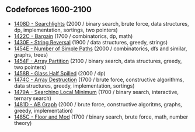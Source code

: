 ## Codeforces 1600-2100
* [1408D - Searchlights](problems/1408D.md) (2000 / binary search, brute force, data structures, dp, implementation, sortings, two pointers)
* [1422C - Bargain](problems/1422C.md) (1700 / combinatorics, dp, math)
* [1430E - String Reversal](problems/1430E.md) (1900 / data structures, greedy, strings)
* [1454E - Number of Simple Paths](problems/1454E.md) (2000 / combinatorics, dfs and similar, graphs, trees)
* [1454F - Array Partition](problems/1454F.md) (2100 / binary search, data structures, greedy, two pointers)
* [1458B - Glass Half Spilled](problems/1458B.md) (2000 / dp)
* [1474C - Array Destruction](problems/1474C.md) (1700 / brute force, constructive algorithms, data structures, greedy, implementation, sortings)
* [1479A - Searching Local Minimum](problems/1479A.md) (1700 / binary search, interactive, ternary search)
* [1481D - AB Graph](problems/1481D.md) (2000 / brute force, constructive algoritms, graphs, greedy, implementation)
* [1485C - Floor and Mod](problems/1485C.md) (1700 / binary search, brute force, math, number theory)